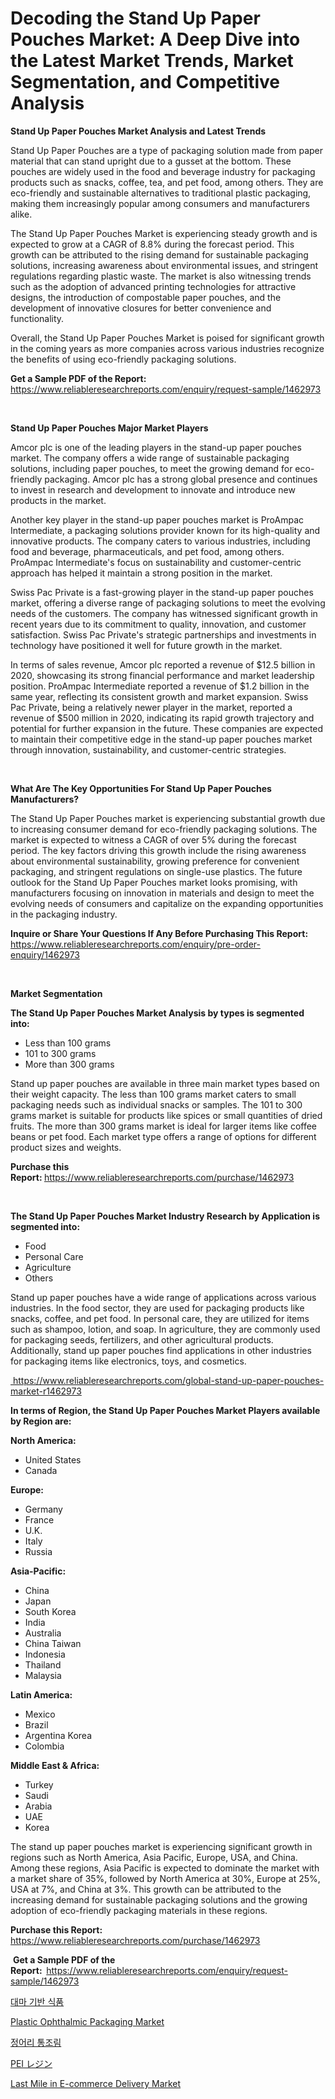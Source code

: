 <p><h1>Decoding the Stand Up Paper Pouches Market: A Deep Dive into the Latest Market Trends, Market Segmentation, and Competitive Analysis</h1></p><p><strong>Stand Up Paper Pouches Market Analysis and Latest Trends</strong></p>
<p><p>Stand Up Paper Pouches are a type of packaging solution made from paper material that can stand upright due to a gusset at the bottom. These pouches are widely used in the food and beverage industry for packaging products such as snacks, coffee, tea, and pet food, among others. They are eco-friendly and sustainable alternatives to traditional plastic packaging, making them increasingly popular among consumers and manufacturers alike.</p><p>The Stand Up Paper Pouches Market is experiencing steady growth and is expected to grow at a CAGR of 8.8% during the forecast period. This growth can be attributed to the rising demand for sustainable packaging solutions, increasing awareness about environmental issues, and stringent regulations regarding plastic waste. The market is also witnessing trends such as the adoption of advanced printing technologies for attractive designs, the introduction of compostable paper pouches, and the development of innovative closures for better convenience and functionality.</p><p>Overall, the Stand Up Paper Pouches Market is poised for significant growth in the coming years as more companies across various industries recognize the benefits of using eco-friendly packaging solutions.</p></p>
<p><strong>Get a Sample PDF of the Report:&nbsp;</strong> <a href="https://www.reliableresearchreports.com/enquiry/request-sample/1462973">https://www.reliableresearchreports.com/enquiry/request-sample/1462973</a></p>
<p>&nbsp;</p>
<p><strong>Stand Up Paper Pouches Major Market Players</strong></p>
<p><p>Amcor plc is one of the leading players in the stand-up paper pouches market. The company offers a wide range of sustainable packaging solutions, including paper pouches, to meet the growing demand for eco-friendly packaging. Amcor plc has a strong global presence and continues to invest in research and development to innovate and introduce new products in the market.</p><p>Another key player in the stand-up paper pouches market is ProAmpac Intermediate, a packaging solutions provider known for its high-quality and innovative products. The company caters to various industries, including food and beverage, pharmaceuticals, and pet food, among others. ProAmpac Intermediate's focus on sustainability and customer-centric approach has helped it maintain a strong position in the market.</p><p>Swiss Pac Private is a fast-growing player in the stand-up paper pouches market, offering a diverse range of packaging solutions to meet the evolving needs of the customers. The company has witnessed significant growth in recent years due to its commitment to quality, innovation, and customer satisfaction. Swiss Pac Private's strategic partnerships and investments in technology have positioned it well for future growth in the market.</p><p>In terms of sales revenue, Amcor plc reported a revenue of $12.5 billion in 2020, showcasing its strong financial performance and market leadership position. ProAmpac Intermediate reported a revenue of $1.2 billion in the same year, reflecting its consistent growth and market expansion. Swiss Pac Private, being a relatively newer player in the market, reported a revenue of $500 million in 2020, indicating its rapid growth trajectory and potential for further expansion in the future. These companies are expected to maintain their competitive edge in the stand-up paper pouches market through innovation, sustainability, and customer-centric strategies.</p></p>
<p>&nbsp;</p>
<p><strong>What Are The Key Opportunities For Stand Up Paper Pouches Manufacturers?</strong></p>
<p><p>The Stand Up Paper Pouches market is experiencing substantial growth due to increasing consumer demand for eco-friendly packaging solutions. The market is expected to witness a CAGR of over 5% during the forecast period. The key factors driving this growth include the rising awareness about environmental sustainability, growing preference for convenient packaging, and stringent regulations on single-use plastics. The future outlook for the Stand Up Paper Pouches market looks promising, with manufacturers focusing on innovation in materials and design to meet the evolving needs of consumers and capitalize on the expanding opportunities in the packaging industry.</p></p>
<p><strong>Inquire or Share Your Questions If Any Before Purchasing This Report:</strong> <a href="https://www.reliableresearchreports.com/enquiry/pre-order-enquiry/1462973">https://www.reliableresearchreports.com/enquiry/pre-order-enquiry/1462973</a></p>
<p>&nbsp;</p>
<p><strong>Market Segmentation</strong></p>
<p><strong>The Stand Up Paper Pouches Market Analysis by types is segmented into:</strong></p>
<p><ul><li>Less than 100 grams</li><li>101 to 300 grams</li><li>More than 300 grams</li></ul></p>
<p><p>Stand up paper pouches are available in three main market types based on their weight capacity. The less than 100 grams market caters to small packaging needs such as individual snacks or samples. The 101 to 300 grams market is suitable for products like spices or small quantities of dried fruits. The more than 300 grams market is ideal for larger items like coffee beans or pet food. Each market type offers a range of options for different product sizes and weights.</p></p>
<p><strong>Purchase this Report:&nbsp;</strong><a href="https://www.reliableresearchreports.com/purchase/1462973">https://www.reliableresearchreports.com/purchase/1462973</a></p>
<p>&nbsp;</p>
<p><strong>The Stand Up Paper Pouches Market Industry Research by Application is segmented into:</strong></p>
<p><ul><li>Food</li><li>Personal Care</li><li>Agriculture</li><li>Others</li></ul></p>
<p><p>Stand up paper pouches have a wide range of applications across various industries. In the food sector, they are used for packaging products like snacks, coffee, and pet food. In personal care, they are utilized for items such as shampoo, lotion, and soap. In agriculture, they are commonly used for packaging seeds, fertilizers, and other agricultural products. Additionally, stand up paper pouches find applications in other industries for packaging items like electronics, toys, and cosmetics.</p></p>
<p><a href="https://www.reliableresearchreports.com/global-stand-up-paper-pouches-market-r1462973">&nbsp;https://www.reliableresearchreports.com/global-stand-up-paper-pouches-market-r1462973</a></p>
<p><strong>In terms of Region, the Stand Up Paper Pouches Market Players available by Region are:</strong></p>
<p>
    <p> <strong> North America: </strong>
        <ul>
            <li>United States</li>
            <li>Canada</li>
        </ul>
        </p> 
    <p> <strong> Europe: </strong>
        <ul>
            <li>Germany</li>
            <li>France</li>
            <li>U.K.</li>
            <li>Italy</li>
            <li>Russia</li>
        </ul>
        </p> 
    <p> <strong> Asia-Pacific: </strong>
        <ul>
            <li>China</li>
            <li>Japan</li>
            <li>South Korea</li>
            <li>India</li>
            <li>Australia</li>
            <li>China Taiwan</li>
            <li>Indonesia</li>
            <li>Thailand</li>
            <li>Malaysia</li>
        </ul>
        </p> 
    <p> <strong> Latin America: </strong>
        <ul>
            <li>Mexico</li>
            <li>Brazil</li>
            <li>Argentina Korea</li>
            <li>Colombia</li>
        </ul>
        </p> 
    <p> <strong> Middle East & Africa: </strong>
        <ul>
            <li>Turkey</li>
            <li>Saudi</li>
            <li>Arabia</li>
            <li>UAE</li>
            <li>Korea</li>
        </ul>
    </p>
    </p>
<p><p>The stand up paper pouches market is experiencing significant growth in regions such as North America, Asia Pacific, Europe, USA, and China. Among these regions, Asia Pacific is expected to dominate the market with a market share of 35%, followed by North America at 30%, Europe at 25%, USA at 7%, and China at 3%. This growth can be attributed to the increasing demand for sustainable packaging solutions and the growing adoption of eco-friendly packaging materials in these regions.</p></p>
<p><strong>Purchase this Report: </strong><a href="https://www.reliableresearchreports.com/purchase/1462973">https://www.reliableresearchreports.com/purchase/1462973</a></p>
<p>&nbsp;<strong>Get a Sample PDF of the Report:&nbsp;&nbsp;</strong><a href="https://www.reliableresearchreports.com/enquiry/request-sample/1462973">https://www.reliableresearchreports.com/enquiry/request-sample/1462973</a></p>
<p><strong></strong></p>
<p><p><a href="https://github.com/fredrickeglers/Market-Research-Report-List-2/blob/main/532339055791.md">대마 기반 식품</a></p><p><a href="https://github.com/Sherrillcrooksxa8i18ucf2m/Market-Research-Report-List-2/blob/main/plastic-ophthalmic-packaging-market.md">Plastic Ophthalmic Packaging Market</a></p><p><a href="https://github.com/RichardLueilwitz787/Market-Research-Report-List-1/blob/main/593221355792.md">정어리 통조림</a></p><p><a href="https://github.com/hwbcz413288296/Market-Research-Report-List-2/blob/main/567960457605.md">PEI レジン</a></p><p><a href="https://medium.com/@francesprichey/last-mile-in-e-commerce-delivery-market-furnishes-information-on-market-share-market-trends-and-6eb5a6edeebe">Last Mile in E-commerce Delivery Market</a></p></p>